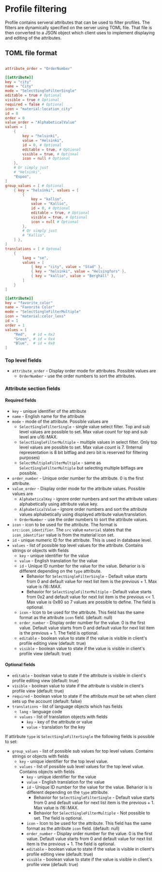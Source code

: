 
# Profile filtering

Profile contains serveral attributes that can be used to filter profiles. The
filters are dynamically specified on the server using TOML file. That file
is then converted to a JSON object which client uses to implement
displaying and editing of the attributes.


## TOML file format

```toml

attribute_order = "OrderNumber"

[[attribute]]
key = "city"
name = "City"
mode = "SelectSingleFilterSingle"
editable = true # Optional
visible = true # Optional
required = false # Optional
icon = "material:location_city"
id = 0
order = 0
value_order = "AlphabeticalValue"
values = [
    {
        key = "helsinki",
        value = "Helsinki",
        id = 0, # Optional
        editable = true, # Optional
        visible = true, # Optional
        icon = null # Optional
    },
    # Or simply just
    # "Helsinki",
    "Espoo",
]
group_values = [ # Optional
    { key = "helsinki", values = [
        {
            key = "kallio",
            value = "Kallio",
            id = 0, # Optional
            editable = true, # Optional
            visible = true, # Optional
            icon = null # Optional
        },
        # Or simply just
        # "Kallio",
    ] },
]
translations = [ # Optonal
    {
        lang = "se",
        values = [
            { key = "city", value = "Stad" },
            { key = "helsinki", value = "Helsingfors" },
            { key = "kallio", value = "Berghäll" },
        ]
    }
]

[[attribute]]
key = "favorite_color"
name = "Favorite Color"
mode = "SelectSingleFilterMultiple"
icon = "material:color_lens"
id = 1
order = 1
values = [
    "Red",   # id = 0x2
    "Green", # id = 0x4
    "Blue",  # id = 0x8
]


```
### Top level fields

- `attribute_order` - Display order mode for attributes.
    Possible values are
    - `OrderNumber` - use the order numbers to sort the attributes.

### Attribute section fields

#### Required fields
- `key` - unique identifier of the attribute
- `name` - English name for the attribute
- `mode` - mode of the attribute. Possible values are
    - `SelectSingleFilterSingle` - single value select filter. Top and sub
        level values are possible to set. Max value count for top and sub
        level are u16::MAX.
    - `SelectSingleFilterMultiple` - multiple values in select filter.
        Only top level values are possible to set. Max value count is 7.
        (Internal representation is 8 bit bitflag and zero bit is
        reserved for filtering purposes)
    - `SelectMultipleFilterMultiple` - same as `SelectSingleFilterMultiple`
        but selecting multiple bitflags are possible.
- `order_number` - Unique order number for the attribute.
        0 is the first attribute.
- `value_order` - Display order mode for the attribute values.
    Possible values are
    - `AlphabeticalKey` - ignore order numbers and sort the attribute values
        alphabetically using attribute value key.
    - `AlphabeticalValue` - ignore order numbers and sort the attribute
      values alphabetically using displayed attribute value/translation.
    - `OrderNumber` - use the order numbers to sort the attribute values.
- `icon` - icon to be used for the attribute. The format is
        `src:icon_identifier`. The `src` value `material` states
        that the `icon_identifier` value is from the material icon set.
- `id` - unique numeric ID for the attribute. This is used in database
        level.
- `values` - list of possible top level values for the attribute.
    Contains strings or objects with fields
    - `key` - unique identifier for the value
    - `value` - English translation for the value
    - `id` - Unique ID number for the value for the value. Beharior is
        is different depending on the `type` attribute.
        - Behavior for `SelectSingleFilterSingle` - Default value starts
            from 0 and default value for next list item is the previous + 1.
            Max value is i16::MAX.
        - Behavior for `SelectSingleFilterMultiple` - Default value starts
            from 0x2 and default value for next list item is the
            previous << 1. Max value is 0x80 so 7 values are possible
            to define.
        The field is optional.
    - `icon` - Icon to be used for the attribute.
        This field has the same format as the attribute `icon` field.
        (default: null)
    - `order_number` - Display order number for the value.
        0 is the first value.
        Default value starts from 0 and default value for next
        list item is the previous + 1.
        The field is optional.
    - `editable` - boolean value to state if the value is visible
            in client's profile editing view
            (default: true)
    - `visible` - boolean value to state if the value is visible
        in client's profile view
        (default: true)

#### Optional fields

- `editable` - boolean value to state if the attribute is
                visible in client's profile editing view
               (default: true)
- `visible` - boolean value to state if the attribute is visible
                in client's profile view
                (default: true)
- `required` - boolean value to state if the attribute must be set
                when client sets up the account
                (default: false)
- `translations` - list of language objects which has fields
    - `lang` - language code
    - `values` - list of translation objects with fields
        - `key` - key of the attribute or value
        - `value` - translation for the key

If attirbute `type` is `SelectSingleFilterSingle` the following fields is
possible to set:

- `group_values` - list of possible sub values for top level values.
    Contains strings or objects with fields
    - `key` - unique identifier for the top level value.
    - `values` - list of possible sub level values for the top level value.
        Contains objects with fields
        - `key` - unique identifier for the value
        - `value` - English translation for the value
        - `id` - Unique ID number for the value for the value. Beharior is
            is different depending on the `type` attribute.
            - Behavior for `SelectSingleFilterSingle` - Default value starts
                from 0 and default value for next list item is the previous + 1.
                Max value is i16::MAX.
            - Behavior for `SelectSingleFilterMultiple` - Not possible to set.
            The field is optional.
        - `icon` - Icon to be used for the attribute.
            This field has the same format as the attribute `icon` field.
            (default: null)
        - `order_number` - Display order number for the value.
            0 is the first value.
            Default value starts from 0 and default value for next
            list item is the previous + 1.
            The field is optional.
        - `editable` - boolean value to state if the value is visible
            in client's profile editing view
            (default: true)
        - `visible` - boolean value to state if the value is visible
            in client's profile view
            (default: true)
